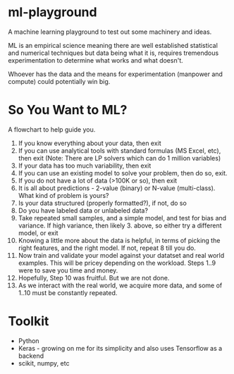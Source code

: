 # ml-playground
A machine learning playground to test out some machinery and ideas.

ML is an empirical science meaning there are well established statistical and
numerical techniques but data being what it is, requires tremendous
experimentation to determine what works and what doesn't.

Whoever has the data and the means for experimentation (manpower and compute)
could potentially win big.

# So You Want to ML?

A flowchart to help guide you.

1. If you know everything about your data, then exit
2. If you can use analytical tools with standard formulas (MS Excel, etc), then
   exit
   (Note: There are LP solvers which can do 1 million variables)
3. If your data has too much variability, then exit
4. If you can use an existing model to solve your problem, then do so, exit.
4. If you do not have a lot of data (>100K or so), then exit
5. It is all about predictions - 2-value (binary) or N-value (multi-class). What
   kind of problem is yours?
6. Is your data structured (properly formatted?), if not, do so
7. Do you have labeled data or unlabeled data?
8. Take repeated small samples, and a simple model, and test for bias and
   variance. If high variance, then likely 3. above, so either try a different
   model, or exit
9. Knowing a little more about the data is helpful, in terms of picking the
   right features, and the right model. If not, repeat 8 till you do.
10. Now train and validate your model against your datatset and real world examples. 
   This will be pricey depending on the workload. Steps 1..9 were to save you time and money.
11. Hopefully, Step 10 was fruitful. But we are not done.
12. As we interact with the real world, we acquire more data, and some of 1..10
    must be constantly repeated.


# Toolkit
* Python
* Keras - growing on me for its simplicity and also uses Tensorflow as a backend
* scikit, numpy, etc
